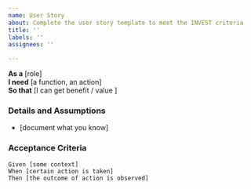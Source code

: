 ```yaml
---
name: User Story
about: Complete the user story template to meet the INVEST criteria
title: ''
labels: ''
assignees: ''

---
```


**As a** [role]  
 **I need** [a function, an action]  
 **So that** [I can get benefit / value ]  
   
 ### Details and Assumptions
 * [document what you know]
   
 ### Acceptance Criteria  
   
 ```gherkin
 Given [some context]
 When [certain action is taken]
 Then [the outcome of action is observed]
 ```
